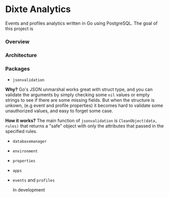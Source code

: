 Dixte Analytics
===============

Events and profiles analytics written in Go using PostgreSQL. The goal of this
project is 

### Overview


### Architecture

### Packages

* `jsonvalidation`

**Why?**
Go's JSON unmarshal works great with struct type, and you can validate the arguments by simply checking some `nil` values or empty strings to see if there are some missing fields. But when the structure is unkown, (e.g event and profile properties) it becomes hard to validate some unauthorized values, and easy to forget some case.

**How it works?**
The main function of `jsonvalidation` is `CleanObject(data, rules)` that returns a "safe" object with only the attributes that passed in the specified rules.

* `databasemanager`
* `environment`
* `properties`
* `apps`

* `events` and `profiles`
	
	In development